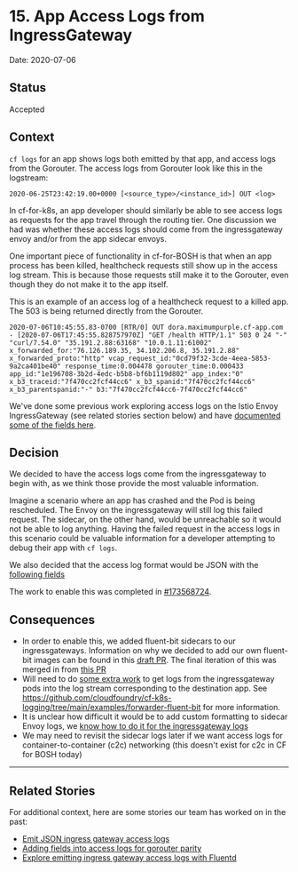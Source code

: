 # 15. App Access Logs from IngressGateway

Date: 2020-07-06

## Status

Accepted

## Context

`cf logs` for an app shows logs both emitted by that app, and access logs from
the Gorouter. The access logs from Gorouter look like this in the logstream:

```
2020-06-25T23:42:19.00+0000 [<source_type>/<instance_id>] OUT <log>
```

In cf-for-k8s, an app developer should similarly be able to see access logs as
requests for the app travel through the routing tier. One discussion we had was
whether these access logs should come from the ingressgateway envoy and/or from the
app sidecar envoys.


One important piece of functionality in cf-for-BOSH is that when an app process has been killed, healthcheck requests still
show up in the access log stream. This is because those requests still make it
to the Gorouter, even though they do not make it to the app itself.

This is an example of an access log of a healthcheck request to a killed app.
The 503 is being returned directly from the Gorouter.
```
2020-07-06T10:45:55.83-0700 [RTR/0] OUT dora.maximumpurple.cf-app.com - [2020-07-06T17:45:55.828757970Z] "GET /health HTTP/1.1" 503 0 24 "-" "curl/7.54.0" "35.191.2.88:63168" "10.0.1.11:61002" x_forwarded_for:"76.126.189.35, 34.102.206.8, 35.191.2.88" x_forwarded_proto:"http" vcap_request_id:"0cd79f32-3cde-4eea-5853-9a2ca401be40" response_time:0.004478 gorouter_time:0.000433 app_id:"1e196708-3b2d-4edc-b5b8-bf6b1119d802" app_index:"0" x_b3_traceid:"7f470cc2fcf44cc6" x_b3_spanid:"7f470cc2fcf44cc6" x_b3_parentspanid:"-" b3:"7f470cc2fcf44cc6-7f470cc2fcf44cc6"
```

We've done some previous work exploring access logs on the Istio Envoy
IngressGateway (see related stories section below) and have [documented some of
the fields
here](https://github.com/cloudfoundry/cf-k8s-networking/blob/37dabf7907ffa7b284980cfcb6813ebcd449736c/doc/access-logs.md).

## Decision

We decided to have the access logs come from the ingressgateway to begin with,
as we think those provide the most valuable information.

Imagine a scenario where an app has crashed and the Pod is being rescheduled.
The Envoy on the ingressgateway will still log this failed request. The sidecar,
on the other hand, would be unreachable so it would not be able to log anything.
Having the failed request in the access logs in this scenario could be valuable
information for a developer attempting to debug their app with `cf logs`.

We also decided that the access log format would be JSON with the [following
fields](https://docs.google.com/spreadsheets/d/1CuvoUEkiizVKvSZ2IaLya40sgMbm5at78CqxB8uUe80/edit#gid=0)

The work to enable this was completed in [#173568724](https://www.pivotaltracker.com/story/show/173568724).

## Consequences

- In order to enable this, we added fluent-bit sidecars to our ingressgateways.
  Information on why we decided to add our own fluent-bit images can be found in
  this [draft PR](https://github.com/cloudfoundry/cf-k8s-networking/pull/57).
  The final iteration of this was merged in from [this
  PR](https://github.com/cloudfoundry/cf-k8s-networking/pull/63)
- Will need to do [some extra work](https://www.pivotaltracker.com/story/show/172732552)
to get logs from the ingressgateway pods into the log stream corresponding to the destination app.
See https://github.com/cloudfoundry/cf-k8s-logging/tree/main/examples/forwarder-fluent-bit for more information.
- It is unclear how difficult it would be to add custom formatting to sidecar Envoy logs,
we [know how to do it for the ingressgateway logs](https://www.pivotaltracker.com/story/show/169739120)
- We may need to revisit the sidecar logs later if we want access logs for container-to-container (c2c)
networking (this doesn't exist for c2c in CF for BOSH today)

---

## Related Stories
For additional context, here are some stories our team has worked on in the
past:

- [Emit JSON ingress gateway access logs](https://www.pivotaltracker.com/story/show/169739120)
- [Adding fields into access logs for gorouter parity](https://www.pivotaltracker.com/story/show/169737156)
- [Explore emitting ingress gateway access logs with Fluentd](https://www.pivotaltracker.com/story/show/170119094)
